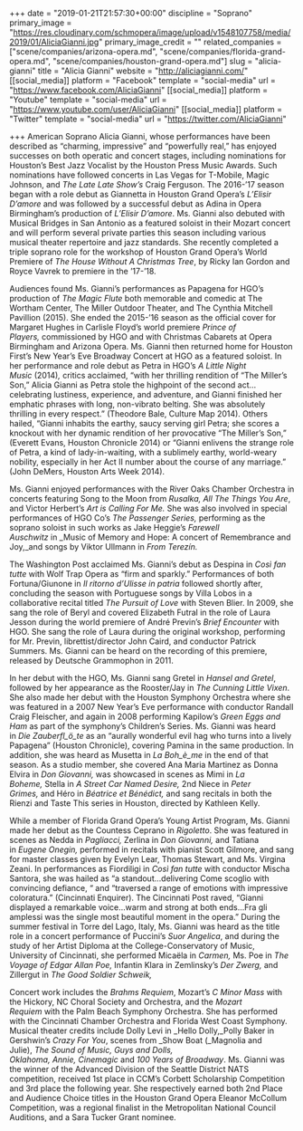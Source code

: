 +++
date = "2019-01-21T21:57:30+00:00"
discipline = "Soprano"
primary_image = "https://res.cloudinary.com/schmopera/image/upload/v1548107758/media/2019/01/AliciaGianni.jpg"
primary_image_credit = ""
related_companies = ["scene/companies/arizona-opera.md", "scene/companies/florida-grand-opera.md", "scene/companies/houston-grand-opera.md"]
slug = "alicia-gianni"
title = "Alicia Gianni"
website = "http://aliciagianni.com/"
[[social_media]]
platform = "Facebook"
template = "social-media"
url = "https://www.facebook.com/AliciaGianni"
[[social_media]]
platform = "Youtube"
template = "social-media"
url = "https://www.youtube.com/user/AliciaGianni"
[[social_media]]
platform = "Twitter"
template = "social-media"
url = "https://twitter.com/AliciaGianni"

+++
American Soprano Alicia Gianni, whose performances have been described as “charming, impressive” and “powerfully real,” has enjoyed successes on both operatic and concert stages, including nominations for Houston’s Best Jazz Vocalist by the Houston Press Music Awards. Such nominations have followed concerts in Las Vegas for T-Mobile, Magic Johnson, and _The Late Late Show’s_ Craig Ferguson. The 2016-’17 season began with a role debut as Giannetta in Houston Grand Opera’s _L’Elisir D’amore_ and was followed by a successful debut as Adina in Opera Birmingham’s production of _L’Elisir D’amore_. Ms. Gianni also debuted with Musical Bridges in San Antonio as a featured soloist in their Mozart concert and will perform several private parties this season including various musical theater repertoire and jazz standards. She recently completed a triple soprano role for the workshop of Houston Grand Opera’s World Premiere of _The House Without A Christmas Tree_, by Ricky Ian Gordon and Royce Vavrek to premiere in the ’17-’18.

Audiences found Ms. Gianni’s performances as Papagena for HGO’s production of _The Magic Flute_ both memorable and comedic at The Wortham Center, The Miller Outdoor Theater, and The Cynthia Mitchell Pavillion (2015). She ended the 2015-’16 season as the official cover for Margaret Hughes in Carlisle Floyd’s world premiere _Prince of Players,_ commissioned by HGO and with Christmas Cabarets at Opera Birmingham and Arizona Opera. Ms. Gianni then returned home for Houston First’s New Year’s Eve Broadway Concert at HGO as a featured soloist. In her performance and role debut as Petra in HGO’s _A Little Night Music_ (2014)_,_ critics acclaimed, “with her thrilling rendition of “The Miller’s Son,” Alicia Gianni as Petra stole the highpoint of the second act…celebrating lustiness, experience, and adventure, and Gianni finished her emphatic phrases with long, non-vibrato belting. She was absolutely thrilling in every respect.” (Theodore Bale, Culture Map 2014). Others hailed, “Gianni inhabits the earthy, saucy serving girl Petra; she scores a knockout with her dynamic rendition of her provocative “The Miller’s Son,” (Everett Evans, Houston Chronicle 2014) or “Gianni enlivens the strange role of Petra, a kind of lady-in-waiting, with a sublimely earthy, world-weary nobility, especially in her Act II number about the course of any marriage.” (John DeMers, Houston Arts Week 2014).

Ms. Gianni enjoyed performances with the River Oaks Chamber Orchestra in concerts featuring Song to the Moon from _Rusalka, All The Things You Are_, and Victor Herbert’s _Art is Calling For Me._ She was also involved in special performances of HGO Co’s _The Passenger_ _Series,_ performing as the soprano soloist in such works as Jake Heggie’s _Farewell Auschwitz_ in _Music of Memory and Hope: A concert of Remembrance and Joy,_and songs by Viktor Ullmann in _From Terezín._

The Washington Post acclaimed Ms. Gianni’s debut as Despina in _Così fan tutte_ with Wolf Trap Opera as “firm and sparkly.” Performances of both Fortuna/Giunone in _Il ritorno d’Ulisse in patria_ followed shortly after, concluding the season with Portuguese songs by Villa Lobos in a collaborative recital titled _The_ _Pursuit of Love_ with Steven Blier. In 2009, she sang the role of Beryl and covered Elizabeth Futral in the role of Laura Jesson during the world premiere of André Previn’s _Brief Encounter_ with HGO. She sang the role of Laura during the original workshop, performing for Mr. Previn, librettist/director John Caird, and conductor Patrick Summers. Ms. Gianni can be heard on the recording of this premiere, released by Deutsche Grammophon in 2011.

In her debut with the HGO, Ms. Gianni sang Gretel in _Hansel and Gretel_, followed by her appearance as the Rooster/Jay in _The Cunning Little Vixen_. She also made her debut with the Houston Symphony Orchestra where she was featured in a 2007 New Year’s Eve performance with conductor Randall Craig Fleischer, and again in 2008 performing Kapilow’s _Green Eggs and Ham_ as part of the symphony’s Children’s Series. Ms. Gianni was heard in _Die Zauberfl_ö_te_ as an “aurally wonderful evil hag who turns into a lively Papagena” (Houston Chronicle), covering Pamina in the same production. In addition, she was heard as Musetta in _La Boh_è_me_ in the end of that season. As a studio member, she covered Ana Maria Martinez as Donna Elvira in _Don Giovanni,_ was showcased in scenes as Mimi in _La Boheme,_ Stella in _A Street Car Named Desire,_ 2nd Niece in _Peter Grimes,_ and Héro in _Béatrice et Bénédict,_ and sang recitals in both the Rienzi and Taste This series in Houston, directed by Kathleen Kelly.

While a member of Florida Grand Opera’s Young Artist Program, Ms. Gianni made her debut as the Countess Ceprano in _Rigoletto_. She was featured in scenes as Nedda in _Pagliacci,_ Zerlina in _Don Giovanni,_ and Tatiana in _Eugene Onegin,_ performed in recitals with pianist Scott Gilmore, and sang for master classes given by Evelyn Lear, Thomas Stewart, and Ms. Virgina Zeani. In performances as Fiordiligi in _Così fan tutte_ with conductor Mischa Santora, she was hailed as “a standout…delivering Come scoglio with convincing defiance, “ and “traversed a range of emotions with impressive coloratura.” (Cincinnati Enquirer). The Cincinnati Post raved, “Gianni displayed a remarkable voice…warm and strong at both ends…Fra gli amplessi was the single most beautiful moment in the opera.” During the summer festival in Torre del Lago, Italy, Ms. Gianni was heard as the title role in a concert performance of Puccini’s _Suor Angelica_, and during the study of her Artist Diploma at the College-Conservatory of Music, University of Cincinnati, she performed Micaëla in _Carmen,_ Ms. Poe in _The Voyage of Edgar Allan Poe,_ Infantin Klara in Zemlinsky’s _Der Zwerg,_ and Zillergut in _The Good Soldier Schweik,_

Concert work includes the _Brahms Requiem_, Mozart’s _C Minor Mass_ with the Hickory, NC Choral Society and Orchestra, and the _Mozart Requiem_ with the Palm Beach Symphony Orchestra. She has performed with the Cincinnati Chamber Orchestra and Florida West Coast Symphony. Musical theater credits include Dolly Levi in _Hello Dolly,_Polly Baker in Gershwin’s _Crazy For You_, scenes from _Show Boat (_Magnolia and Julie), _The Sound of Music, Guys and Dolls, Oklahoma,_ _Annie,_ _Cinemagic_ and _100 Years of Broadway_. Ms. Gianni was the winner of the Advanced Division of the Seattle District NATS competition, received 1st place in CCM’s Corbett Scholarship Competition and 3rd place the following year. She respectively earned both 2nd Place and Audience Choice titles in the Houston Grand Opera Eleanor McCollum Competition, was a regional finalist in the Metropolitan National Council Auditions, and a Sara Tucker Grant nominee.